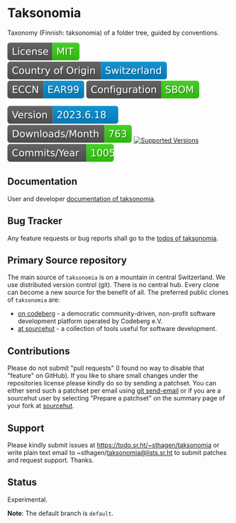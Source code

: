 # Taksonomia

Taxonomy (Finnish: taksonomia) of a folder tree, guided by conventions.

[![License](docs/badges/license-spdx-mit.svg)](https://git.sr.ht/~sthagen/taksonomia/tree/default/item/LICENSE)
[![Country of Origin](docs/badges/country-of-origin-name-switzerland-neutral.svg)](https://git.sr.ht/~sthagen/taksonomia/tree/default/item/COUNTRY-OF-ORIGIN)
[![Export Classification Control Number (ECCN)](docs/badges/export-control-classification-number_eccn-ear99-neutral.svg)](https://git.sr.ht/~sthagen/taksonomia/tree/default/item/EXPORT-CONTROL-CLASSIFICATION-NUMBER)
[![Configuration](docs/badges/configuration-sbom.svg)](https://git.sr.ht/~sthagen/taksonomia/tree/default/item/docs/third-party/README.md)

[![Version](docs/badges/latest-release.svg)](https://pypi.python.org/pypi/taksonomia/)
[![Downloads](docs/badges/downloads-per-month.svg)](https://pepy.tech/project/taksonomia)
[![Supported Versions](https://img.shields.io/pypi/pyversions/taksonomia.svg?style=flat)](https://pypi.python.org/pypi/taksonomia/)
[![Maintenance Status](docs/badges/commits-per-year.svg)](https://git.sr.ht/~sthagen/taksonomia/log)

## Documentation

User and developer [documentation of taksonomia](https://codes.dilettant.life/docs/taksonomia/).

## Bug Tracker

Any feature requests or bug reports shall go to the [todos of taksonomia](https://todo.sr.ht/~sthagen/taksonomia).

## Primary Source repository

The main source of `taksonomia` is on a mountain in central Switzerland.
We use distributed version control (git).
There is no central hub.
Every clone can become a new source for the benefit of all.
The preferred public clones of `taksonomia` are:

* [on codeberg](https://codeberg.org/sthagen/taksonomia) - a democratic community-driven, non-profit software development platform operated by Codeberg e.V.
* [at sourcehut](https://git.sr.ht/~sthagen/taksonomia) - a collection of tools useful for software development.

## Contributions

Please do not submit "pull requests" (I found no way to disable that "feature" on GitHub).
If you like to share small changes under the repositories license please kindly do so by sending a patchset.
You can either send such a patchset per email using [git send-email](https://git-send-email.io) or 
if you are a sourcehut user by selecting "Prepare a patchset" on the summary page of your fork at [sourcehut](https://git.sr.ht/).

## Support

Please kindly submit issues at https://todo.sr.ht/~sthagen/taksonomia or write plain text email to ~sthagen/taksonomia@lists.sr.ht to submit patches and request support. Thanks.

## Status

Experimental.

**Note**: The default branch is `default`.
